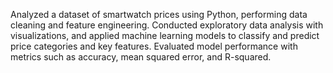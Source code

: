 Analyzed a dataset of smartwatch prices using Python, performing data cleaning and feature engineering. Conducted exploratory data analysis with visualizations, and applied machine learning models to classify and predict price categories and key features. Evaluated model performance with metrics such as accuracy, mean squared error, and R-squared.

